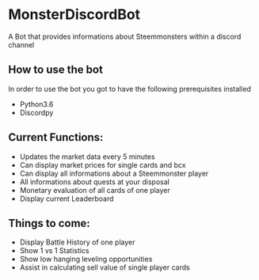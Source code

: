 # MonsterDiscordBot
A Bot that provides informations about Steemmonsters within a discord channel


## How to use the bot

In order to use the bot you got to have the following prerequisites installed
- Python3.6
- Discordpy

## Current Functions:
- Updates the market data every 5 minutes
- Can display market prices for single cards and bcx
- Can display all informations about a Steemmonster player
- All informations about quests at your disposal
- Monetary evaluation of all cards of one player
- Display current Leaderboard

## Things to come:
- Display Battle History of one player 
- Show 1 vs 1 Statistics
- Show low hanging leveling opportunities
- Assist in calculating sell value of single player cards
